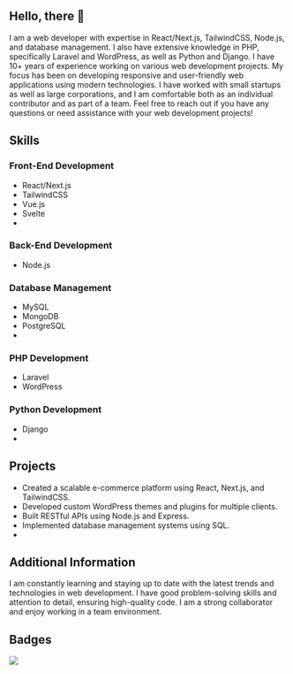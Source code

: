 ## Hello, there 👋

I am a web developer with expertise in React/Next.js, TailwindCSS, Node.js, and database management. I also have extensive knowledge in PHP, specifically Laravel and WordPress, as well as Python and Django.
I have 10+ years of experience working on various web development projects. My focus has been on developing responsive and user-friendly web applications using modern technologies. I have worked with small startups as well as large corporations, and I am comfortable both as an individual contributor and as part of a team.
Feel free to reach out if you have any questions or need assistance with your web development projects!

## Skills

### Front-End Development

- React/Next.js
- TailwindCSS
- Vue.js
- Svelte
- 
### Back-End Development

- Node.js
 
### Database Management

- MySQL
- MongoDB
- PostgreSQL
- 
### PHP Development

- Laravel
- WordPress
### Python Development

- Django
- 
## Projects

- Created a scalable e-commerce platform using React, Next.js, and TailwindCSS.
- Developed custom WordPress themes and plugins for multiple clients.
- Built RESTful APIs using Node.js and Express.
- Implemented database management systems using SQL.
- 
## Additional Information

I am constantly learning and staying up to date with the latest trends and technologies in web
development.
I have good problem-solving skills and attention to detail, ensuring high-quality code.
I am a strong collaborator and enjoy working in a team environment.

## Badges

![](https://komarev.com/ghpvc/?username=artur-herus)

